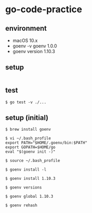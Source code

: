 # go-code-practice

## environment

- macOS 10.x
- goenv -v goenv 1.0.0
- goenv version 1.10.3

## setup

```
```

## test

```
$ go test -v ./...
```

## setup (initial)

```
$ brew install goenv

$ vi ~/.bash_profile
export PATH="$HOME/.goenv/bin:$PATH"
export GOPATH=$HOME/go
eval "$(goenv init -)"

$ source ~/.bash_profile

$ goenv install -l

$ goenv install 1.10.3

$ goenv versions

$ goenv global 1.10.3

$ goenv rehash
```